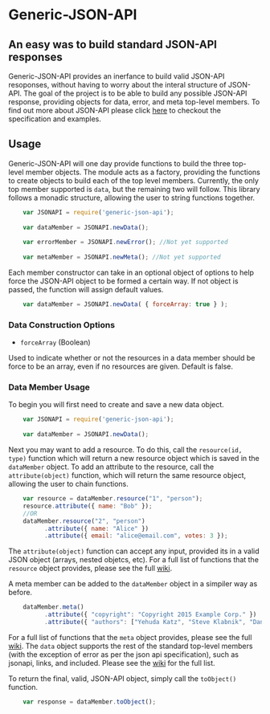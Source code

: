 # Generic-JSON-API
## An easy was to build standard JSON-API responses
Generic-JSON-API provides an inerfance to build valid JSON-API resoponses, without having to worry about the interal structure of JSON-API. The goal of the project is to be able to build any possible JSON-API response, providing objects for data, error, and meta top-level members. To find out more about JSON-API please click [here](http://jsonapi.org/format/) to checkout the specification and examples.

## Usage
Generic-JSON-API will one day provide functions to build the three top-level member objects. The module acts as a factory, providing the  functions to create objects to build each of the top level members. Currently, the only top member supported is `data`, but the remaining two will follow. This library follows a monadic structure, allowing the user to string functions together.

```javascript
	var JSONAPI = require('generic-json-api');
 
	var dataMember = JSONAPI.newData();
	
	var errorMember = JSONAPI.newError(); //Not yet supported
	
	var metaMember = JSONAPI.newMeta(); //Not yet supported
```

Each member constructor can take in an optional object of options to help force the JSON-API object to be formed a certain way. If not object is passed, the function will assign default values.

```javascript
	var dataMember = JSONAPI.newData( { forceArray: true } );
```

### Data Construction Options
* `forceArray` (Boolean)

Used to indicate whether or not the resources in a data member should be force to be an array, even if no resources are given. Default is false.

### Data Member Usage
To begin you will first need to create and save a new data object.
```javascript
	var JSONAPI = require('generic-json-api');
 
	var dataMember = JSONAPI.newData();
```
Next you may want to add a resource. To do this, call the `resource(id, type)` function which will return a new resource object which is saved in the `dataMember` object. To add an attribute to the resource, call the `attribute(object)` function, which will return the same resource object, allowing the user to chain functions.
```javascript
	var resource = dataMember.resource("1", "person");
	resource.attribute({ name: "Bob" });
	//OR
	dataMember.resource("2", "person")
		  .attribute({ name: "Alice" })
		  .attribute({ email: "alice@email.com", votes: 3 });
```
The `attribute(object)` function can accept any input, provided its in a valid JSON object (arrays, nested objetcs, etc). For a full list of functions that the `resource` object provides, please see the full [wiki](https://github.com/KeeganFerrett/Generic-JSON-API/wiki).

A meta member can be added to the `dataMember` object in a simpiler way as before.
```javascript
	dataMember.meta()
		  .attribute({ "copyright": "Copyright 2015 Example Corp." })
		  .attribute({ "authors": ["Yehuda Katz", "Steve Klabnik", "Dan Gebhardt", "Tyler Kellen"] });
```
For a full list of functions that the `meta` object provides, please see the full [wiki](https://github.com/KeeganFerrett/Generic-JSON-API/wiki).
The `data` object supports the rest of the standard top-level members (with the exception of error as per the json api specification), such as jsonapi, links, and included. Please see the [wiki](https://github.com/KeeganFerrett/Generic-JSON-API/wiki) for the full list.

To return the final, valid, JSON-API object, simply call the `toObject()` function.
```javascript
	var response = dataMember.toObject();
```